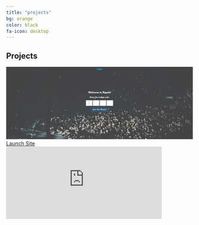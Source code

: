 ```yaml
---
title: "projects"
bg: orange
color: black
fa-icon: desktop
---
```


## Projects

<div class="container-project">
  <img src="img/ripple.JPG" width="420" height="196" alt="Ripple" class="image" style="width:100%"/>
   <div class="middle">
   <a href="http://abgripple.herokuapp.com">
   <div class="text">Launch Site
   </div>
   </a>
   </div>
  <iframe width="420" height="196" src="https://www.youtube.com/embed/Ll7MTgHA0cc" frameborder="0" allow="accelerometer; autoplay; encrypted-media; gyroscope; picture-in-picture" allowfullscreen>
  </iframe>
</div>
